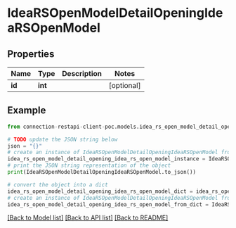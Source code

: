 # IdeaRSOpenModelDetailOpeningIdeaRSOpenModel


## Properties

Name | Type | Description | Notes
------------ | ------------- | ------------- | -------------
**id** | **int** |  | [optional] 

## Example

```python
from connection-restapi-client-poc.models.idea_rs_open_model_detail_opening_idea_rs_open_model import IdeaRSOpenModelDetailOpeningIdeaRSOpenModel

# TODO update the JSON string below
json = "{}"
# create an instance of IdeaRSOpenModelDetailOpeningIdeaRSOpenModel from a JSON string
idea_rs_open_model_detail_opening_idea_rs_open_model_instance = IdeaRSOpenModelDetailOpeningIdeaRSOpenModel.from_json(json)
# print the JSON string representation of the object
print(IdeaRSOpenModelDetailOpeningIdeaRSOpenModel.to_json())

# convert the object into a dict
idea_rs_open_model_detail_opening_idea_rs_open_model_dict = idea_rs_open_model_detail_opening_idea_rs_open_model_instance.to_dict()
# create an instance of IdeaRSOpenModelDetailOpeningIdeaRSOpenModel from a dict
idea_rs_open_model_detail_opening_idea_rs_open_model_from_dict = IdeaRSOpenModelDetailOpeningIdeaRSOpenModel.from_dict(idea_rs_open_model_detail_opening_idea_rs_open_model_dict)
```
[[Back to Model list]](../README.md#documentation-for-models) [[Back to API list]](../README.md#documentation-for-api-endpoints) [[Back to README]](../README.md)


